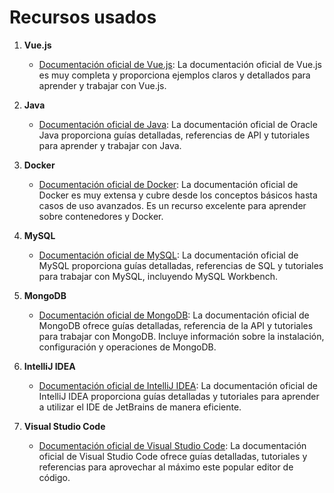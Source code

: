 # Recursos usados

1. **Vue.js**
    - [Documentación oficial de Vue.js](https://vuejs.org/v2/guide/): La documentación oficial de Vue.js es muy completa y proporciona ejemplos claros y detallados para aprender y trabajar con Vue.js.

2. **Java**
    - [Documentación oficial de Java](https://docs.oracle.com/en/java/): La documentación oficial de Oracle Java proporciona guías detalladas, referencias de API y tutoriales para aprender y trabajar con Java.

3. **Docker**
    - [Documentación oficial de Docker](https://docs.docker.com/): La documentación oficial de Docker es muy extensa y cubre desde los conceptos básicos hasta casos de uso avanzados. Es un recurso excelente para aprender sobre contenedores y Docker.

4. **MySQL**
    - [Documentación oficial de MySQL](https://dev.mysql.com/doc/): La documentación oficial de MySQL proporciona guías detalladas, referencias de SQL y tutoriales para trabajar con MySQL, incluyendo MySQL Workbench.

5. **MongoDB**
    - [Documentación oficial de MongoDB](https://docs.mongodb.com/): La documentación oficial de MongoDB ofrece guías detalladas, referencia de la API y tutoriales para trabajar con MongoDB. Incluye información sobre la instalación, configuración y operaciones de MongoDB.

6. **IntelliJ IDEA**
    - [Documentación oficial de IntelliJ IDEA](https://www.jetbrains.com/help/idea/): La documentación oficial de IntelliJ IDEA proporciona guías detalladas y tutoriales para aprender a utilizar el IDE de JetBrains de manera eficiente.

7. **Visual Studio Code**
    - [Documentación oficial de Visual Studio Code](https://code.visualstudio.com/docs): La documentación oficial de Visual Studio Code ofrece guías detalladas, tutoriales y referencias para aprovechar al máximo este popular editor de código.

